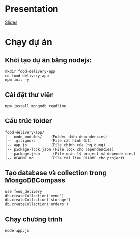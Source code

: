 # Presentation

[Slides](https://www.canva.com/design/DAGcKtvxI04/FdgGpluN9OFYzxWiT6fQyA/view?utm_content=DAGcKtvxI04&utm_campaign=designshare&utm_medium=link2&utm_source=uniquelinks&utlId=hede7266a08)

# Chạy dự án

## Khởi tạo dự án bằng nodejs:

```
mkdir food-delivery-app
cd food-delivery-app
npm init -y
```

## Cài đặt thư viện

```
npm install mongodb readline
```

## Cấu trúc folder

```
food-delivery-app/
|-- node_modules/    (Folder chứa dependencies)
|-- .gitignore       (File cấu hình Git)
|-- app.js           (File chính của ứng dụng)
|-- package-lock.json (File lock cho dependencies)
|-- package.json      (File quản lý project và dependencies)
|-- README.md        (File tài liệu README cho project)
```

## Tạo database và collection trong MongoDBCompass

```
use food_delivery
db.createCollection('menu')
db.createCollection('storage')
db.createCollection('orders')
```

## Chạy chương trình

```
node app.js
```
